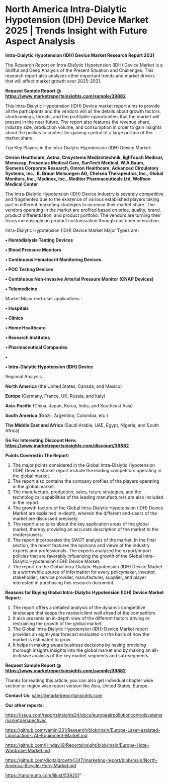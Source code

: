 # North America Intra-Dialytic Hypotension (IDH) Device Market 2025 | Trends Insight with Future Aspect Analysis

<strong>Intra-Dialytic Hypotension (IDH) Device Market Research Report 2031</strong>

The Research Report on Intra-Dialytic Hypotension (IDH) Device Market is a Skillful and Deep Analysis of the Present Situation and Challenges. This research report also analyzes other important trends and market drivers that will affect market growth over 2025-2031.

<strong>Request Sample Report @ <a href=https://www.marketreportsinsights.com/sample/39882>https://www.marketreportsinsights.com/sample/39882</a></strong>

This Intra-Dialytic Hypotension (IDH) Device market report aims to provide all the participants and the vendors will all the details about growth factors, shortcomings, threats, and the profitable opportunities that the market will present in the near future. The report also features the revenue share, industry size, production volume, and consumption in order to gain insights about the politics to contest for gaining control of a large portion of the market share.

Top Key Players in the Intra-Dialytic Hypotension (IDH) Device Market:

<strong>Omron Healthcare, Aetna, Cnsystems Medizintechnik, lighTouch Medical, Memscap, Fresenius Medical Care, SunTech Medical, W.A.Baum, Siemens Corporate Research, Omron Healthcare, Advanced Circulatory Systems, Inc., B. Braun Melsungen AG, Chelsea Therapeutics, Inc., Global Monitors, Inc., Medinox, Inc., Meditor Pharmaceuticals Ltd, Wolfson Medical Center</strong>

The Intra-Dialytic Hypotension (IDH) Device Industry is severely competitive and fragmented due to the existence of various established players taking part in different marketing strategies to increase their market share. The vendors operating in the market are profiled based on price, quality, brand, product differentiation, and product portfolio. The vendors are turning their focus increasingly on product customization through customer interaction.

Intra-Dialytic Hypotension (IDH) Device Market Major Types are:

<strong>•  Hemodialysis Testing Devices

•  Blood Pressure Monitors

•  Continuous Hematocrit Monitoring Devices

•  POC Testing Devices

•  Continuous Non-Invasive Arterial Pressure Monitor (CNAP Devices)

•  Telemedicine</strong>

Market Major end-user applications :

<strong>•  Hospitals

•  Clinics

•  Home Healthcare

•  Research Institutes

•  Pharmaceutical Companies

•  

•  Intra-Dialytic Hypotension (IDH) Device</strong>

Regional Analysis

</u><strong><b>North America</b></strong> (the United States, Canada, and Mexico)

<strong><b>Europe </b></strong>(Germany, France, UK, Russia, and Italy)

<strong><b>Asia-Pacific</b></strong> (China, Japan, Korea, India, and Southeast Asia)

<strong><b>South America</b></strong> (Brazil, Argentina, Colombia, etc.)

<strong><b>The Middle East and Africa</b></strong> (Saudi Arabia, UAE, Egypt, Nigeria, and South Africa)

<strong>Go For Interesting Discount Here: <a href=https://www.marketreportsinsights.com/discount/39882>https://www.marketreportsinsights.com/discount/39882</a></strong>

<strong>Points Covered in The Report:</strong>
<ol>
  <li>The major points considered in the Global Intra-Dialytic Hypotension (IDH) Device Market report include the leading competitors operating in the global market.</li>
  <li>The report also contains the company profiles of the players operating in the global market.</li>
  <li>The manufacture, production, sales, future strategies, and the technological capabilities of the leading manufacturers are also included in the report.</li>
  <li>The growth factors of the Global Intra-Dialytic Hypotension (IDH) Device Market are explained in-depth, wherein the different end-users of the market are discussed precisely.</li>
  <li>The report also talks about the key application areas of the global market, thereby providing an accurate description of the market to the readers/users.</li>
  <li>The report incorporates the SWOT analysis of the market. In the final section, the report features the opinions and views of the industry experts and professionals. The experts analyzed the export/import policies that are favorably influencing the growth of the Global Intra-Dialytic Hypotension (IDH) Device Market.</li>
  <li>The report on the Global Intra-Dialytic Hypotension (IDH) Device Market is a worthwhile source of information for every policymaker, investor, stakeholder, service provider, manufacturer, supplier, and player interested in purchasing this research document.</li>
</ol>
<strong>Reasons for Buying Global Intra-Dialytic Hypotension (IDH) Device Market Report:</strong>

<ol>
  <li>The report offers a detailed analysis of the dynamic competitive landscape that keeps the reader/client well ahead of the competitors.</li>
  <li>It also presents an in-depth view of the different factors driving or restraining the growth of the global market.</li>
  <li>The Global Intra-Dialytic Hypotension (IDH) Device Market report provides an eight-year forecast evaluated on the basis of how the market is estimated to grow.</li>
  <li>It helps in making aware business decisions by having providing thorough insights insights into the global market and by making an all-inclusive analysis of the key market segments and sub-segments.</li>
</ol>
<strong>Request Sample Report @ <a href=https://www.marketreportsinsights.com/sample/39882>https://www.marketreportsinsights.com/sample/39882</a></strong>


Thanks for reading this article; you can also get individual chapter wise section or region wise report version like Asia, United States, Europe.

<strong>Contact Us:</strong>
sales@marketreportsinsights.com

<strong>Our other reports:</strong>

<a href=https://issuu.com/reportsinsights24/docs/europeairpollutioncontrolsystemsmarketperspectivec>https://issuu.com/reportsinsights24/docs/europeairpollutioncontrolsystemsmarketperspectivec</a>

<a href=https://github.com/yamini231/Research/blob/main/Europe-Laser-assisted-Liposuction-LAL-Equipment-Market.md>https://github.com/yamini231/Research/blob/main/Europe-Laser-assisted-Liposuction-LAL-Equipment-Market.md</a>

<a href=https://github.com/Hindavii9/Reportsinsight/blob/main/Europe-Hotel-Wardrobe-Market.md>https://github.com/Hindavii9/Reportsinsight/blob/main/Europe-Hotel-Wardrobe-Market.md</a>

<a href=https://github.com/digitalgrowth4347/marketing-report/blob/main/North-America-Bicycle-Horn-Market.md>https://github.com/digitalgrowth4347/marketing-report/blob/main/North-America-Bicycle-Horn-Market.md</a>

<a href=https://tanomuno.com/illust/539251>https://tanomuno.com/illust/539251</a>"
